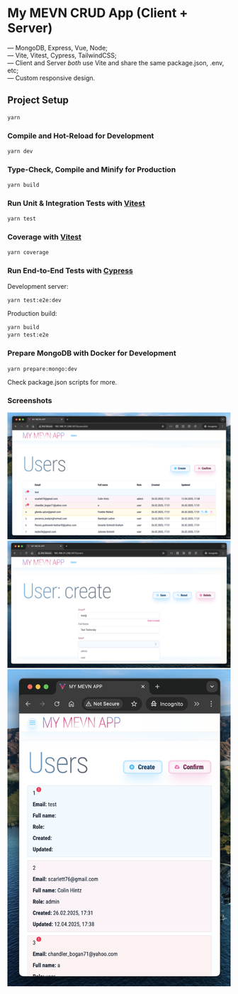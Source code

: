 # My MEVN CRUD App (Client + Server)

— MongoDB, Express, Vue, Node;  
— Vite, Vitest, Cypress, TailwindCSS;  
— Client and Server _both_ use Vite and share the same package.json, .env, etc;  
— Custom responsive design.

## Project Setup

```sh
yarn
```

### Compile and Hot-Reload for Development

```sh
yarn dev
```

### Type-Check, Compile and Minify for Production

```sh
yarn build
```

### Run Unit & Integration Tests with [Vitest](https://vitest.dev/)

```sh
yarn test
```

### Coverage with [Vitest](https://vitest.dev/)

```sh
yarn coverage
```

### Run End-to-End Tests with [Cypress](https://www.cypress.io/)

Development server:

```sh
yarn test:e2e:dev
```

Production build:

```sh
yarn build
yarn test:e2e
```

### Prepare MongoDB with Docker for Development

```sh
yarn prepare:mongo:dev
```

Check package.json scripts for more.

### Screenshots

![Users](screenshots/screenshot-1.png)
![User: create](screenshots/screenshot-3.png)
![Mobile](screenshots/screenshot-2.png)
